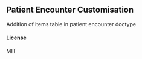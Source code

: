 ## Patient Encounter Customisation

Addition of items table in patient encounter doctype

#### License

MIT